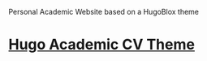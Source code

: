 Personal Academic Website based on a HugoBlox theme

# [Hugo Academic CV Theme](https://github.com/HugoBlox/theme-academic-cv)
